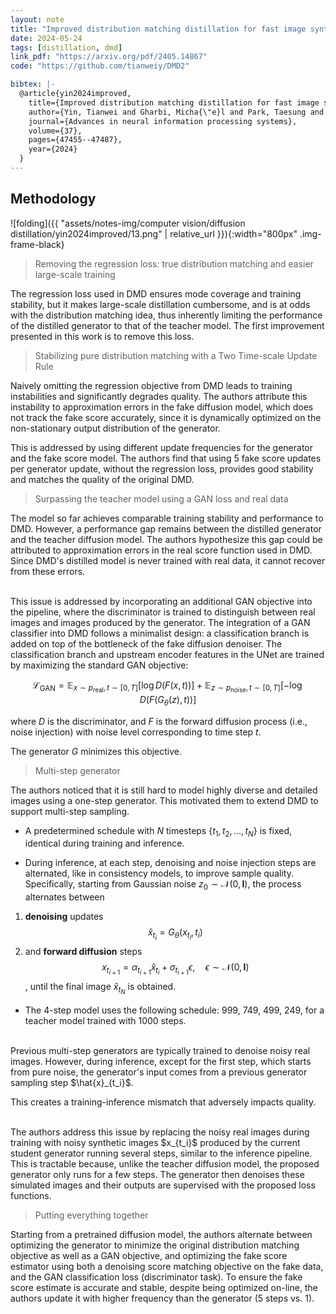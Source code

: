 ```yaml
---
layout: note
title: "Improved distribution matching distillation for fast image synthesis"
date: 2024-05-24
tags: [distillation, dmd]
link_pdf: "https://arxiv.org/pdf/2405.14867"
code: "https://github.com/tianweiy/DMD2"

bibtex: |-
  @article{yin2024improved,
    title={Improved distribution matching distillation for fast image synthesis},
    author={Yin, Tianwei and Gharbi, Micha{\"e}l and Park, Taesung and Zhang, Richard and Shechtman, Eli and Durand, Fredo and Freeman, Bill},
    journal={Advances in neural information processing systems},
    volume={37},
    pages={47455--47487},
    year={2024}
  }
---
```


## Methodology

![folding]({{ "assets/notes-img/computer vision/diffusion distillation/yin2024improved/13.png" | relative_url }}){:width="800px" .img-frame-black}

> Removing the regression loss: true distribution matching and easier large-scale training

The regression loss used in DMD ensures mode coverage and training stability, but it makes large-scale distillation cumbersome, and is at odds with the
distribution matching idea, thus inherently limiting the performance of the distilled generator to that of the teacher model.
The first improvement presented in this work is to remove this loss.

> Stabilizing pure distribution matching with a Two Time-scale Update Rule

Naively omitting the regression objective from DMD leads to training instabilities and significantly degrades quality.
The authors attribute this instability to approximation errors in the fake diffusion model, which does not track the fake score accurately, since it is dynamically optimized on the non-stationary output distribution of the generator.

This is addressed by using different update frequencies for the generator and the fake score model.
The authors find that using 5 fake score updates per generator update, without the regression loss, provides good stability and matches the quality of the original DMD.

> Surpassing the teacher model using a GAN loss and real data

The model so far achieves comparable training stability and performance to DMD.
However, a performance gap remains between the distilled generator and the teacher diffusion model.
The authors hypothesize this gap could be attributed to approximation errors in the real score function used in DMD.
Since DMD's distilled model is never trained with real data, it cannot recover from these errors.

<br>
This issue is addressed by incorporating an additional GAN objective into the pipeline, where the discriminator is trained to distinguish between real images and images produced by the generator.
The integration of a GAN classifier into DMD follows a minimalist design: a classification branch is added on top of the bottleneck of the fake diffusion denoiser. 
The classification branch and upstream encoder features in the UNet are trained by maximizing the standard GAN objective:

$$\mathcal{L}_{\text{GAN}} = \mathbb{E}_{x \sim p_{\text{real}},\, t \sim [0, T]} \left[ \log D(F(x, t)) \right] + \mathbb{E}_{z \sim p_{\text{noise}},\, t \sim [0, T]} \left[ - \log D(F(G_\theta(z), t)) \right]$$

where $D$ is the discriminator, and $F$ is the forward diffusion process (i.e., noise injection) with noise level corresponding to time step $t$.

The generator $G$ minimizes this objective.

> Multi-step generator

The authors noticed that it is still hard to model highly diverse and detailed images using a one-step generator.
This motivated them to extend DMD to support multi-step sampling.

- A predetermined schedule with $N$ timesteps $\{t_1, t_2, \ldots, t_N\}$ is fixed, identical during training and inference.

- During inference, at each step, denoising and noise injection steps are alternated, like in consistency models, to improve sample quality.
  Specifically, starting from Gaussian noise $z_0 \sim \mathcal{N}(0, \mathbf{I})$, the process alternates between

1. **denoising** updates $$\hat{x}_{t_i} = G_{\theta}(x_{t_i}, t_i)$$
2. and **forward diffusion** steps $$x_{t_{i+1}} = \alpha_{t_{i+1}} \hat{x}_{t_i} + \sigma_{t_{i+1}} \epsilon, \quad \epsilon \sim \mathcal{N}(0, \mathbf{I})$$,
   until the final image $\hat{x}_{t_N}$ is obtained.

- The 4-step model uses the following schedule: 999, 749, 499, 249, for a teacher model trained with 1000 steps.

<br>
Previous multi-step generators are typically trained to denoise noisy real images. 
However, during inference, except for the first step, which starts from pure noise, the generator's input comes from a previous generator sampling step $\hat{x}_{t_i}$.

This creates a training-inference mismatch that adversely impacts quality.

<br>
The authors address this issue by replacing the noisy real images during training with noisy synthetic images $x_{t_i}$ produced by the current student generator running several steps, similar to the inference pipeline. 
This is tractable because, unlike the teacher diffusion model, the proposed generator only runs for a few steps.
The generator then denoises these simulated images and their outputs are supervised with the proposed loss functions.

> Putting everything together

Starting from a pretrained diffusion model, the authors alternate between optimizing the generator to minimize the original distribution matching objective as well as a GAN objective,
and optimizing the fake score estimator using both a denoising score matching objective on the fake data, and the GAN classification loss (discriminator task).
To ensure the fake score estimate is accurate and stable, despite being optimized on-line, the authors update it with higher frequency than the generator (5 steps vs. 1).
